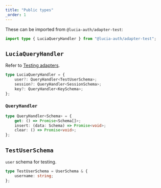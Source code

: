 ```yaml
---
title: "Public types"
_order: 1
---
```


These can be imported from `@lucia-auth/adapter-test`:

```ts
import type { LuciaQueryHandler } from "@lucia-auth/adapter-test";
```

## `LuciaQueryHandler`

Refer to [Testing adapters](/adapters/testing-adapters).

```ts
type LuciaQueryHandler = {
	user?: QueryHandler<TestUserSchema>;
	session?: QueryHandler<SessionSchema>;
	key?: QueryHandler<KeySchema>;
};
```

### `QueryHandler`

```ts
type QueryHandler<Schema> = {
	get: () => Promise<Schema[]>;
	insert: (data: Schema) => Promise<void>;
	clear: () => Promise<void>;
};
```

## `TestUserSchema`

`user` schema for testing.

```ts
type TestUserSchema = UserSchema & {
	username: string;
};
```
